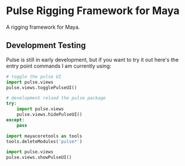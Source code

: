 # Pulse Rigging Framework for Maya

A rigging framework for Maya.


## Development Testing

Pulse is still in early development, but if you want to try it out here's the entry point commands I am currently using:

```python
# toggle the pulse UI
import pulse.views
pulse.views.togglePulseUI()
```

```python
# development reload the pulse package
try:
    import pulse.views
    pulse.views.hidePulseUI()
except:
    pass

import mayacoretools as tools
tools.deleteModules('pulse*')

import pulse.views
pulse.views.showPulseUI()
```
